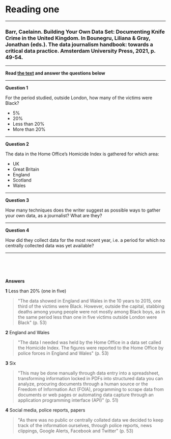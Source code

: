# Reading one
---
### Barr, Caelainn. Building Your Own Data Set: Documenting Knife Crime in the United Kingdom. In Bounegru, Liliana & Gray, Jonathan (eds.). The data journalism handbook: towards a critical data practice. Amsterdam University Press, 2021, p. 49-54.
---
**Read [the text](https://library.oapen.org/bitstream/handle/20.500.12657/47509/9789048542079.pdf#Gray_Colour.indd%3A.307590%3A2663) and answer the questions below**

---
**Question 1**

For the period studied, outside London, how many of the victims were Black?

- 5%
- 20%
- Less than 20%
- More than 20%

---

**Question 2**

The data in the Home Office’s Homicide Index is gathered for which area:

- UK
- Great Britain
- England
- Scotland
- Wales

---

**Question 3**

How many techniques does the writer suggest as possible ways to gather your own data, as a journalist? What are they?

---

**Question 4**

How did they collect data for the most recent year, i.e. a period for which no centrally collected data was yet available?

---

<br />

<br />

<br />

**Answers**

**1**
Less than 20% (one in five)
> "The data showed in England and Wales in the 10 years to 2015, one third of the victims were Black. However, outside the capital, stabbing deaths among young people were not mostly among Black boys, as in the same period less than one in five victims outside London were Black" (p. 53)

**2**
England and Wales
> "The data I needed was held by the Home Office in a data set called the Homicide Index. The figures were reported to the Home Office by police forces in England and Wales" (p. 53)

**3**
Six
> "This may be done manually through data entry into a spreadsheet, transforming information locked in PDFs into structured data you can analyze, procuring documents through a human source or the Freedom of Information Act (FOIA), programming to scrape data from documents or web pages or automating data capture through an application programming interface (API)" (p. 51)

**4**
Social media, police reports, papers
> "As there was no public or centrally collated data we decided to keep track of the information ourselves, through police reports, news clippings, Google Alerts, Facebook and Twitter" (p. 53)

